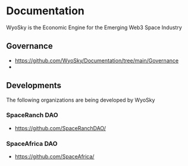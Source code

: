 # Documentation
WyoSky is the Economic Engine for the Emerging Web3 Space Industry

## Governance
- https://github.com/WyoSky/Documentation/tree/main/Governance
- 
## Developments
The following organizations are being developed by WyoSky

### SpaceRanch DAO
- https://github.com/SpaceRanchDAO/

### SpaceAfrica DAO
- https://github.com/SpaceAfrica/
